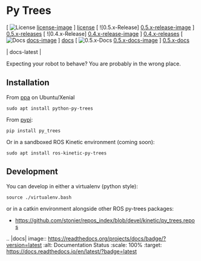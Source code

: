 # Py Trees

[ ![License] [license-image] ] [license]
[ ![0.5.x-Release] [0.5.x-release-image] ] [0.5.x-releases]
[ ![0.4.x-Release] [0.4.x-release-image] ] [0.4.x-releases]
[ ![Docs] [docs-image] ] [docs]
[ ![0.5.x-Docs] [0.5.x-docs-image] ] [0.5.x-docs]

| docs-latest |

[license-image]: https://img.shields.io/badge/License-BSD%203--Clause-blue.svg?style=plastic
[license]: LICENSE

[0.5.x-release-image]: http://img.shields.io/badge/release-0.5.x-green.svg?style=plastic
[0.5.x-releases]: https://github.com/stonier/py_trees/tree/release/0.5-kinetic
[0.4.x-release-image]: http://img.shields.io/badge/release-0.4.x-green.svg?style=plastic
[0.4.x-releases]: https://github.com/stonier/py_trees/tree/release/0.4-indigo-kinetic
[docs-image]: http://img.shields.io/badge/docs-latest-blue.svg?style=plastic
[docs]: http://py-trees.readthedocs.io/en/latest
[0.5.x-docs-image]: http://img.shields.io/badge/docs-0.5.x-blue.svg?style=plastic
[0.5.x-docs]: http://py-trees.readthedocs.io/en/release-0.5-kinetic/

Expecting your robot to behave? You are probably in the wrong place.

## Installation

From [ppa](https://launchpad.net/~d-stonier/+archive/ubuntu/snorriheim) on Ubuntu/Xenial

```
sudo apt install python-py-trees
```

From [pypi](https://pypi.python.org/pypi/py_trees):

```
pip install py_trees
```

Or in a sandboxed ROS Kinetic environment (coming soon):

```
sudo apt install ros-kinetic-py-trees
```

## Development

You can develop in either a virtualenv (python style):

```
source ./virtualenv.bash
```

or in a catkin environment alongside other ROS py-trees packages:

* https://github.com/stonier/repos_index/blob/devel/kinetic/py_trees.repos



.. |docs| image:: https://readthedocs.org/projects/docs/badge/?version=latest
    :alt: Documentation Status
    :scale: 100%
    :target: https://docs.readthedocs.io/en/latest/?badge=latest
